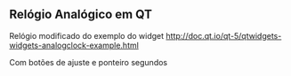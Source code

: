 ## Relógio Analógico em QT
Relógio modificado do exemplo do widget http://doc.qt.io/qt-5/qtwidgets-widgets-analogclock-example.html

Com botões de ajuste e ponteiro segundos

